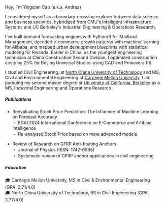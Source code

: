 Hey, I'm Yingqian Cao (a.k.a. Andrea)

I considered myself as a boundary-crossing explorer between data science and business analytics, hybridized from CMU's Intelligent Infrastructure Systems and UC Berkeley's Industrial Engineering & Operations Research.

I've built demand forecasting engines with Python/R for Maitland Management, decoded e-commerce growth patterns with machine learning for Alibaba, and mapped urban development blueprints with statistical modeling for Rwanda. Earlier in China, as the youngest engineering technician at China Construction Second Division, I optimized construction costs by 25% for Beijing Universal Studios using CAD and Primavera P6.

I studied Civil Engineering, at [North China University of Technology](https://en.ncut.edu.cn) and MS, Civil and Environmental Engineering at [Carnegie Mellon University](https://www.cmu.edu).
I am pursuing my second master degree at [University of California, Berkeley](https://www.berkeley.edu) as a MS, Industrial Engineering and Operations Research .


##### Publications

- Reevaluating Stock Price Prediction: The Influence of Machine Learning on Forecast Accuracy  
・ ECAI 2024 International Conference on E-Commerce and Artificial Intelligence  
・ Re-analysed Stock Price based on more advanced models 

- Review of Research on GFRP Anti-floating Anchors  
・ Journal of Physics (ISSN: 1742-6588)  
・ Systematic review of GFRP anchor applications in civil engineering

##### Education
🎓 Carnegie Mellon University, MS in Civil & Environmental Engineering (GPA: 3.71/4.0)  
🎓 North China University of Technology, BS in Civil Engineering (GPA: 3.77/4.0) 
